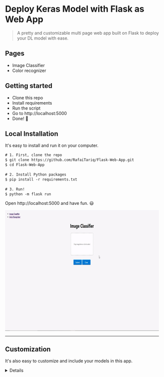# Deploy Keras Model with Flask as Web App 

> A pretty and customizable multi page web app built on Flask to deploy your DL model with ease. 



## Pages
- Image Classifier
- Color recognizer 



## Getting started

- Clone this repo 
- Install requirements
- Run the script
- Go to http://localhost:5000
- Done! :tada:



## Local Installation

It's easy to install and run it on your computer.

```shell
# 1. First, clone the repo
$ git clone https://github.com/RafaiTariq/Flask-Web-App.git
$ cd Flask-Web-App

# 2. Install Python packages
$ pip install -r requirements.txt

# 3. Run!
$ python -m flask run
```

Open http://localhost:5000 and have fun. :smiley:

<p align="center">
<img src="https://github.com/RafaiTariq/Flask-Web-App/blob/main/Media/Image%20Classifier%20gif.gif" height="395px" width="800px" alt="">
  <!-- <img src="https://user-images.githubusercontent.com/5097752/71064959-3c34be80-213e-11ea-8e13-91800ca2d345.gif" height="480px" alt=""> -->
</p>

------------------

## Customization

It's also easy to customize and include your models in this app.

<details>
 <summary>Details</summary>

### Use your own model

Place your trained `.h5` file saved by `model.save()` under models directory.

### Use other pre-trained model

See [Keras applications](https://keras.io/applications/) for more available models such as DenseNet, MobilNet, NASNet, etc.

Check [this section](https://github.com/RafaiTariq/Flask-Web-App/blob/100b92ca0e2b192c003a4320c2cf11ec54e6c097/app.py#L30) in app.py.
